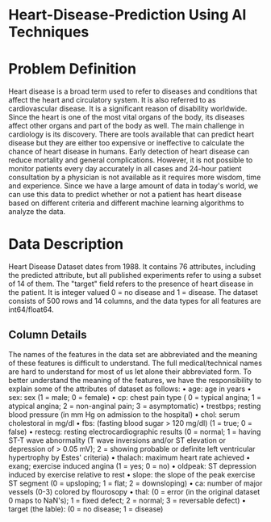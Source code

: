 # Heart-Disease-Prediction Using AI Techniques

# Problem Definition
Heart disease is a broad term used to refer to diseases and conditions that affect the heart and circulatory system. It is also referred to as cardiovascular disease. It is a significant reason of disability worldwide. Since the heart is one of the most vital organs of the body, its diseases affect other organs and part of the body as well. The main challenge in cardiology is its discovery. There are tools available that can predict heart disease but they are either too expensive or ineffective to calculate the chance of heart disease in humans. Early detection of heart disease can reduce mortality and general complications. However, it is not possible to monitor patients every day accurately in all cases and 24-hour patient consultation by a physician is not available as it requires more wisdom, time and experience. Since we have a large amount of data in today's world, we can use this data to predict whether or not a patient has heart disease based on different criteria and different machine learning algorithms to analyze the data.

# Data Description
Heart Disease Dataset dates from 1988. It contains 76 attributes, including the predicted attribute, but all published experiments refer to using a subset of 14 of them. The "target" field refers to the presence of heart disease in the patient. It is integer valued 0 = no disease and 1 = disease. The dataset consists of 500 rows and 14 columns, and the data types for all features are int64/float64.

## Column Details
The names of the features in the data set are abbreviated 
and the meaning of these features is difficult to understand. 
The full medical/technical names are hard to understand for 
most of us let alone their abbreviated form. To better 
understand the meaning of the features, we have the 
responsibility to explain some of the attributes of dataset as 
follows:
• age: age in years
• sex: sex (1 = male; 0 = female)
• cp: chest pain type ( 0 = typical angina; 1 = atypical angina; 2 = non-anginal pain; 3 = asymptomatic)
• trestbps; resting blood pressure (in mm Hg on admission to the hospital)
• chol: serum cholestoral in mg/dl
• fbs: (fasting blood sugar > 120 mg/dl) (1 = true; 0 = false)
• restecg: resting electrocardiographic results (0 = normal; 1 = having ST-T wave abnormality (T wave inversions and/or ST elevation or 
depression of > 0.05 mV); 2 = showing probable or definite left ventricular hypertrophy by Estes' criteria)
• thalach: maximum heart rate achieved
• exang; exercise induced angina (1 = yes; 0 = no)
• oldpeak: ST depression induced by exercise relative to rest
• slope: the slope of the peak exercise ST segment (0 = upsloping; 1 = flat; 2 = downsloping)
• ca: number of major vessels (0-3) colored by flourosopy
• thal: (0 = error (in the original dataset 0 maps to NaN's); 1 = fixed defect; 2 = normal; 3 = reversable defect)
• target (the lable): (0 = no disease; 1 = disease)
